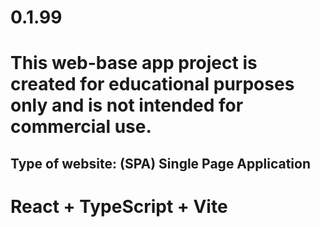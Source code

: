 # 0.1.99

# This web-base app project is created for educational purposes only and is not intended for commercial use.

## Type of website: (SPA) Single Page Application


# React + TypeScript + Vite


